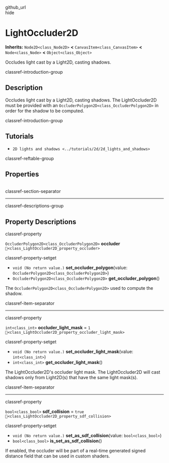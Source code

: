 github\_url  
hide

# LightOccluder2D

**Inherits:** `Node2D<class_Node2D>` **&lt;**
`CanvasItem<class_CanvasItem>` **&lt;** `Node<class_Node>` **&lt;**
`Object<class_Object>`

Occludes light cast by a Light2D, casting shadows.

classref-introduction-group

## Description

Occludes light cast by a Light2D, casting shadows. The LightOccluder2D
must be provided with an `OccluderPolygon2D<class_OccluderPolygon2D>` in
order for the shadow to be computed.

classref-introduction-group

## Tutorials

-   `2D lights and shadows <../tutorials/2d/2d_lights_and_shadows>`

classref-reftable-group

## Properties

<table>
<tbody>
<tr>
</tr>
<tr>
</tr>
<tr>
</tr>
</tbody>
</table>

classref-section-separator

------------------------------------------------------------------------

classref-descriptions-group

## Property Descriptions

classref-property

`OccluderPolygon2D<class_OccluderPolygon2D>` **occluder**
`🔗<class_LightOccluder2D_property_occluder>`

classref-property-setget

-   `void (No return value.)` **set\_occluder\_polygon**(value:
    `OccluderPolygon2D<class_OccluderPolygon2D>`)
-   `OccluderPolygon2D<class_OccluderPolygon2D>`
    **get\_occluder\_polygon**()

The `OccluderPolygon2D<class_OccluderPolygon2D>` used to compute the
shadow.

classref-item-separator

------------------------------------------------------------------------

classref-property

`int<class_int>` **occluder\_light\_mask** = `1`
`🔗<class_LightOccluder2D_property_occluder_light_mask>`

classref-property-setget

-   `void (No return value.)` **set\_occluder\_light\_mask**(value:
    `int<class_int>`)
-   `int<class_int>` **get\_occluder\_light\_mask**()

The LightOccluder2D's occluder light mask. The LightOccluder2D will cast
shadows only from Light2D(s) that have the same light mask(s).

classref-item-separator

------------------------------------------------------------------------

classref-property

`bool<class_bool>` **sdf\_collision** = `true`
`🔗<class_LightOccluder2D_property_sdf_collision>`

classref-property-setget

-   `void (No return value.)` **set\_as\_sdf\_collision**(value:
    `bool<class_bool>`)
-   `bool<class_bool>` **is\_set\_as\_sdf\_collision**()

If enabled, the occluder will be part of a real-time generated signed
distance field that can be used in custom shaders.
